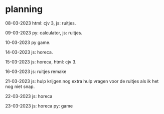 # planning

08-03-2023
html: cjv 3,
js: ruitjes.

09-03-2023
py: calculator,
js: ruitjes.

10-03-2023
py game.

14-03-2023
js: horeca.

15-03-2023
js: horeca,
html: cjv 3.

16-03-2023
js: ruitjes remake

21-03-2023
js: hulp krijgen.nog extra hulp vragen voor de ruitjes als ik het nog niet snap.

22-03-2023
js: horeca

23-03-2023
js: horeca
py: game
